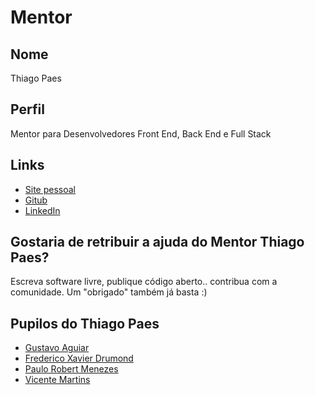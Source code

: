 # Mentor

## Nome

Thiago Paes

## Perfil

Mentor para Desenvolvedores Front End, Back End e Full Stack

## Links

* [Site pessoal](https://mrprompt.com.br)
* [Gitub](https://github.com/mrprompt)
* [LinkedIn](https://br.linkedin.com/in/paesthiago/pt)

## Gostaria de retribuir a ajuda do Mentor Thiago Paes?

Escreva software livre, publique código aberto.. contribua com a comunidade. Um "obrigado" também já basta :)

## Pupilos do Thiago Paes

* [Gustavo Aguiar](/profiles/pupils/profiles/GustavoAguiar.md)
* [Frederico Xavier Drumond](/profiles/pupils/profiles/fredrumond.md)
* [Paulo Robert Menezes](/profiles/pupils/profiles/jalawz.md)
* [Vicente Martins](/profiles/pupils/profiles/vicentimartins.md)
